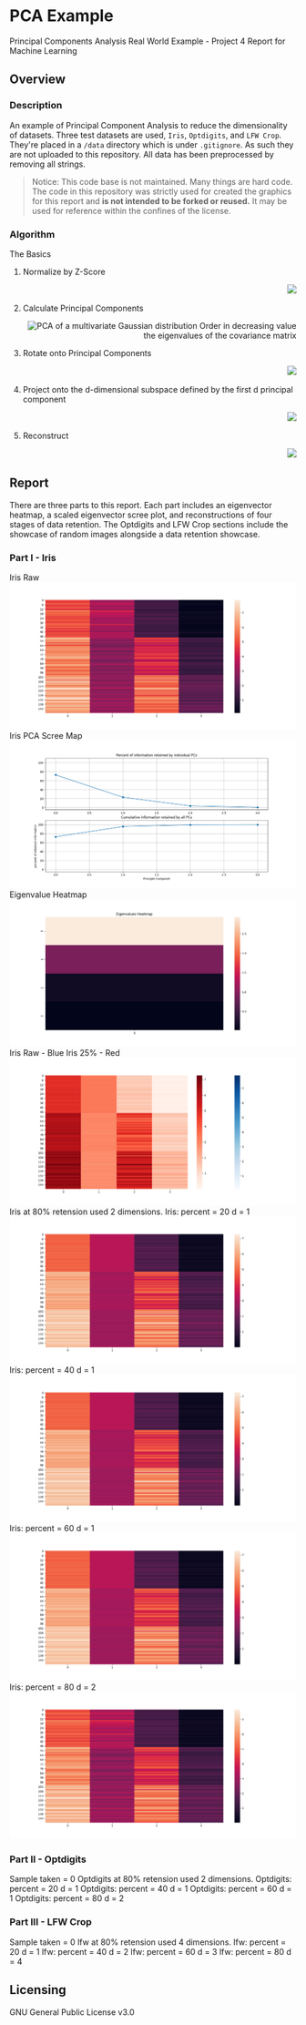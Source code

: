 # PCA Example

Principal Components Analysis Real World Example - Project 4 Report for Machine Learning

## Overview

### Description

An example of Principal Component Analysis to reduce the dimensionality of datasets. Three test datasets are used, `Iris`, `Optdigits`, and `LFW Crop`. They're placed in a `/data` directory which is under `.gitignore`. As such they are not uploaded to this repository. All data has been preprocessed by removing all strings.
> Notice: This code base is not maintained. Many things are hard code. The code in this repository was strictly used for created the graphics for this report and **is not intended to be forked or reused.** It may be used for reference within the confines of the license.

### Algorithm

The Basics

1. Normalize by Z-Score <div style="text-align: right"><img src="https://render.githubusercontent.com/render/math?math=\hat{x} = \frac{X-\mu}{\sigma }"><div>
2. Calculate Principal Components <div style="text-align: right"> ![PCA of a multivariate Gaussian distribution](https://upload.wikimedia.org/wikipedia/commons/f/f5/GaussianScatterPCA.svg) Order in decreasing value the eigenvalues of the covariance matrix<div> 

3. Rotate onto Principal Components <div style="text-align: right"><img src="https://render.githubusercontent.com/render/math?math=Y=XP"><div>
4. Project onto the d-dimensional subspace defined by the first d principal component <div style="text-align: right"><img src="https://render.githubusercontent.com/render/math?math=Y[:,0:d]"><div> 
5. Reconstruct <div style="text-align: right"><img src="https://render.githubusercontent.com/render/math?math=X^*=(YP^T)\sigma +\mu "><div> 

## Report
There are three parts to this report. Each part includes an eigenvector heatmap, a scaled eigenvector scree plot, and reconstructions of four stages of data retention. The Optdigits and LFW Crop sections include the showcase of random images alongside a data retention showcase.
### Part I - Iris
Iris Raw ![IrisRaw](https://raw.githubusercontent.com/hchasens/PCA-Example/main/figures/iris/irisRaw.png)
Iris PCA Scree Map ![IrisScree](https://raw.githubusercontent.com/hchasens/PCA-Example/main/figures/iris/IrisScree.png)
Eigenvalue Heatmap ![EiganHeatmap](https://raw.githubusercontent.com/hchasens/PCA-Example/main/figures/iris/IrisEigenHeatmap.png)
Iris Raw - Blue
Iris 25% - Red
![RedVBlue](https://raw.githubusercontent.com/hchasens/PCA-Example/main/figures/iris/IrisRawBlue25Red.png)
Iris at 80% retension used  2  dimensions.
Iris: percent =  20  d =  1 ![Iris20](https://raw.githubusercontent.com/hchasens/PCA-Example/main/figures/iris/Iris20.png)
Iris: percent =  40  d =  1 ![Iris40](https://raw.githubusercontent.com/hchasens/PCA-Example/main/figures/iris/Iris40.png)
Iris: percent =  60  d =  1 ![Iris60](https://raw.githubusercontent.com/hchasens/PCA-Example/main/figures/iris/Iris60.png)
Iris: percent =  80  d =  2 ![Iris80](https://raw.githubusercontent.com/hchasens/PCA-Example/main/figures/iris/Iris80.png)

### Part II - Optdigits
Sample taken = 0
Optdigits at 80% retension used  2  dimensions.
Optdigits: percent =  20  d =  1
Optdigits: percent =  40  d =  1
Optdigits: percent =  60  d =  1
Optdigits: percent =  80  d =  2

### Part III - LFW Crop 
Sample taken = 0
lfw at 80% retension used  4  dimensions.
lfw: percent =  20  d =  1
lfw: percent =  40  d =  2
lfw: percent =  60  d =  3
lfw: percent =  80  d =  4


## Licensing

GNU General Public License v3.0
